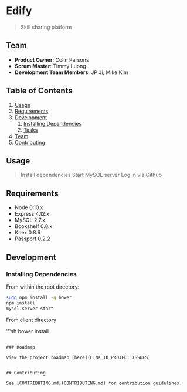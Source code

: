 # Edify

> Skill sharing platform

## Team

  - __Product Owner__: Colin Parsons
  - __Scrum Master__: Timmy Luong
  - __Development Team Members__: JP Ji, Mike Kim

## Table of Contents

1. [Usage](#Usage)
1. [Requirements](#requirements)
1. [Development](#development)
    1. [Installing Dependencies](#installing-dependencies)
    1. [Tasks](#tasks)
1. [Team](#team)
1. [Contributing](#contributing)

## Usage

> Install dependencies
> Start MySQL server
> Log in via Github

## Requirements

- Node 0.10.x
- Express 4.12.x
- MySQL 2.7.x
- Bookshelf 0.8.x
- Knex 0.8.6
- Passport 0.2.2

## Development

### Installing Dependencies

From within the root directory:

```sh
sudo npm install -g bower
npm install
mysql.server start
```

From client directory

'''sh
bower install
```

### Roadmap

View the project roadmap [here](LINK_TO_PROJECT_ISSUES)


## Contributing

See [CONTRIBUTING.md](CONTRIBUTING.md) for contribution guidelines.
